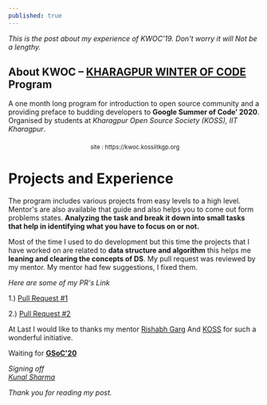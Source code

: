 ```yaml
---
published: true
---
```

*This is the post about my experience of KWOC'19. Don't worry it will Not be a lengthy.*

## About KWOC – <u>KHARAGPUR WINTER OF CODE</u> Program

A one month long program for introduction to open source community and a providing
preface to budding developers to **Google Summer of Code’ 2020**. Organised by students at
*Kharagpur Open Source Society (KOSS), IIT Kharagpur*.

<center>
<img src="{{site.baseurl}}/assets/images/kwoc.png" alt="">
<sub>site : https://kwoc.kossiitkgp.org</sub>
</center>

# Projects and Experience

The program includes various projects from easy levels to a high level. Mentor's are also available that guide and also helps you to come out form problems states. **Analyzing the task and break it down into small tasks that help in identifying what you have to focus on or not.**

Most of the time I used to do development but this time the projects that I have worked on are related to **data structure and algorithm** this helps me **leaning and clearing the concepts of DS**. My pull request was reviewed by my mentor. My mentor had few suggestions, I fixed them.

*Here are some of my PR's Link*

1.) [Pull Request #1](https://github.com/maze-runnar/interview-preparation-kit/pull/17)

2.) [Pull Request #2](https://github.com/rishabhgarg25699/Competitive-Programming/pull/151)

At Last I would like to thanks my mentor [Rishabh Garg](https://github.com/rishabhgarg25699) And [KOSS](https://kossiitkgp.org/) for such a wonderful initiative.

Waiting for [**GSoC'20**](https://summerofcode.withgoogle.com/how-it-works/) 

_Signing off_
<br>
_[Kunal Sharma](https://knlsharma.github.io/)_

_Thank you for reading my post._
